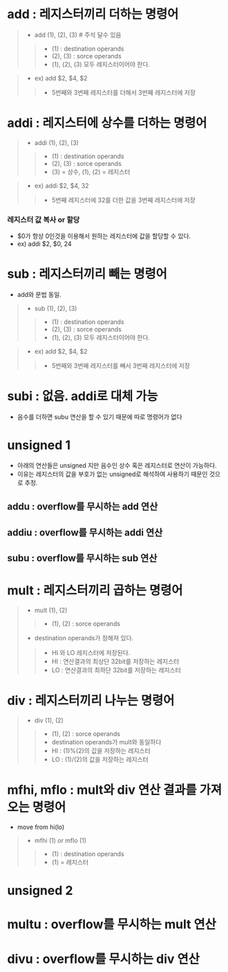 # add : 레지스터끼리 더하는 명령어
> - add (1), (2), (3) # 주석 달수 있음
>> - (1) : destination operands
>> - (2), (3) : sorce operands
>> - (1), (2), (3) 모두 레지스터이어야 한다.

> - ex) add $2, $4, $2
>> - 5번째와 3번째 레지스터를 더해서 3번째 레지스터에 저장

# addi : 레지스터에 상수를 더하는 명령어
> - addi (1), (2), (3) 
>> - (1) : destination operands
>> - (2), (3) : sorce operands
>> - (3) = 상수, (1), (2) = 레지스터

> - ex) addi $2, $4, 32
>> - 5번째 레지스터에 32를 더한 값을 3번째 레지스터에 저장

### 레지스터 값 복사 or 할당
- $0가 항상 0인것을 이용해서 원하는 레지스터에 값을 할당할 수 있다.
- ex) addi $2, $0, 24

# sub : 레지스터끼리 빼는 명령어
- add와 문법 동일.
> - sub (1), (2), (3)
>> - (1) : destination operands
>> - (2), (3) : sorce operands
>> - (1), (2), (3) 모두 레지스터이어야 한다.

> - ex) add $2, $4, $2
>> - 5번째와 3번째 레지스터를 빼서 3번째 레지스터에 저장

# subi : 없음. addi로 대체 가능
- 음수를 더하면 subu 연산을 할 수 있기 때문에 따로 명령어가 없다

# unsigned 1
- 아래의 연산들은 unsigned 지만 음수인 상수 혹은 레지스터로 연산이 가능하다.
- 이유는 레지스터의 값을 부호가 없는 unsigned로 해석하여 사용하기 때문인 것으로 추정.
## addu : overflow를 무시하는 add 연산
## addiu : overflow를 무시하는 addi 연산
## subu : overflow를 무시하는 sub 연산

# mult : 레지스터끼리 곱하는 명령어
> - mult (1), (2)
>> - (1), (2) : sorce operands
> - destination operands가 정해져 있다.
>> - HI 와 LO 레지스터에 저장된다.
>> - HI : 연산결과의 최상단 32bit를 저장하는 레지스터
>> - LO : 연산결과의 최하단 32bit를 저장하는 레지스터

# div : 레지스터끼리 나누는 명령어
> - div (1), (2)
>> - (1), (2) : sorce operands
>> - destination operands가 mult와 동일하다
>> - HI : (1)%(2)의 값을 저장하는 레지스터
>> - LO : (1)/(2)의 값을 저장하는 레지스터

# mfhi, mflo : mult와 div 연산 결과를 가져오는 명령어
- move from hi(lo)
> - mfhi (1) or mflo (1)
>> - (1) : destination operands
>> - (1) = 레지스터

# unsigned 2
# multu : overflow를 무시하는 mult 연산
# divu : overflow를 무시하는 div 연산